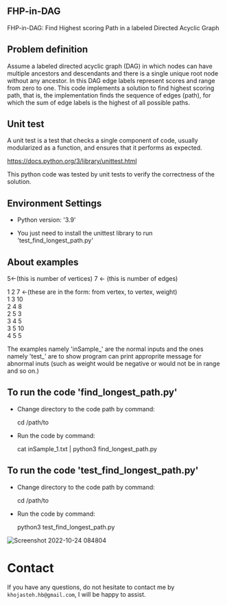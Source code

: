 ## FHP-in-DAG
FHP-in-DAG: Find Highest scoring Path in a labeled Directed Acyclic Graph


## Problem definition
Assume a labeled directed acyclic graph (DAG) in which nodes can have multiple ancestors and descendants and there is a single unique root node without any ancestor. In this DAG edge labels represent scores and range from zero to one. This code implements a solution to find highest scoring path, that is, the implementation finds the sequence of edges (path), for which the sum of edge labels is the highest of all possible paths.


## Unit test
A unit test is a test that checks a single component of code, usually modularized as a function, and ensures that it performs as expected.

https://docs.python.org/3/library/unittest.html

This python code was tested by unit tests to verify the correctness of the solution.


## Environment Settings
- Python version:  '3.9'

-  You just need to install the unittest library to run 'test_find_longest_path.py'  

## About examples

5<-(this is number of vertices) 7 <- (this is number of edges)  

1 2 7 <-(these are in the form: from vertex, to vertex, weight)  
1 3 10  
2 4 8  
2 5 3  
3 4 5  
3 5 10  
4 5 5  

The examples namely 'inSample_' are the normal inputs and the ones namely 'test_' are to show program can print approprite message for abnormal inuts (such as weight would be negative or would not be in range and so on.) 

## To run the code 'find_longest_path.py'

- Change directory to the code path by command:

  cd /path/to

- Run the code by command:

  cat inSample_1.txt | python3 find_longest_path.py


## To run the code 'test_find_longest_path.py'

- Change directory to the code path by command:

  cd /path/to

- Run the code by command:
  
  python3 test_find_longest_path.py

![Screenshot 2022-10-24 084804](https://user-images.githubusercontent.com/72028345/197453787-b7b1221d-e9d1-4e4c-9cf5-bb0ebb0ad1b6.png)

# Contact
If you have any questions, do not hesitate to contact me by `khojasteh.hb@gmail.com`, I will be happy to assist.

